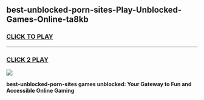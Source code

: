 
## best-unblocked-porn-sites-Play-Unblocked-Games-Online-ta8kb
<h3>
<a href="https://premium76.site?title=best-unblocked-porn-sites&ref=25A">CLICK TO PLAY</a></h3>
<hr>

<h3>
<a href="https://premium76.site?title=best-unblocked-porn-sites&ref=25A">CLICK 2 PLAY</a>
  
</h3>

<a href="https://premium76.site?title=best-unblocked-porn-sites&ref=25A"><img src="https://clearcache.store/games.png"></a>


**best-unblocked-porn-sites games unblocked: Your Gateway to Fun and Accessible Online Gaming**
